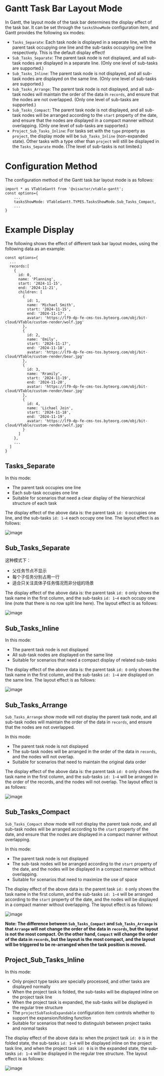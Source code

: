 # Gantt Task Bar Layout Mode

In Gantt, the layout mode of the task bar determines the display effect of the task bar. It can be set through the `tasksShowMode` configuration item, and Gantt provides the following six modes:

- `Tasks_Separate`: Each task node is displayed in a separate line, with the parent task occupying one line and the sub-tasks occupying one line respectively. This is the default display effect!
- `Sub_Tasks_Separate`: The parent task node is not displayed, and all sub-task nodes are displayed in a separate line. (Only one level of sub-tasks are supported.)
- `Sub_Tasks_Inline`: The parent task node is not displayed, and all sub-task nodes are displayed on the same line. (Only one level of sub-tasks are supported.)
- `Sub_Tasks_Arrange`: The parent task node is not displayed, and all sub-task nodes will maintain the order of the data in `records`, and ensure that the nodes are not overlapped. (Only one level of sub-tasks are supported.)
- `Sub_Tasks_Compact`: The parent task node is not displayed, and all sub-task nodes will be arranged according to the `start` property of the date, and ensure that the nodes are displayed in a compact manner without overlapping. (Only one level of sub-tasks are supported.)
- `Project_Sub_Tasks_Inline`: For tasks set with the `type` property as `project`, the display mode will be `Sub_Tasks_Inline` (non-expanded state). Other tasks with a type other than `project` will still be displayed in the `Tasks_Separate` mode. (The level of sub-tasks is not limited.)


# Configuration Method

The configuration method of the Gantt task bar layout mode is as follows:

```
import * as VTableGantt from '@visactor/vtable-gantt';
const options={
    ...
    tasksShowMode: VTableGantt.TYPES.TasksShowMode.Sub_Tasks_Compact,
    ...
}
```

# Example Display

The following shows the effect of different task bar layout modes, using the following data as an example:

```
const options={
  ...
  records:[
    {
      id: 0,
      name: 'Planning',
      start: '2024-11-15',
      end: '2024-11-21',
      children: [
        {
          id: 1,
          name: 'Michael Smith',
          start: '2024-11-15',
          end: '2024-11-17',
          avatar: 'https://lf9-dp-fe-cms-tos.byteorg.com/obj/bit-cloud/VTable/custom-render/wolf.jpg'
        },
        {
          id: 2,
          name: 'Emily',
          start: '2024-11-17',
          end: '2024-11-18',
          avatar: 'https://lf9-dp-fe-cms-tos.byteorg.com/obj/bit-cloud/VTable/custom-render/bear.jpg'
        },
        {
          id: 3,
          name: 'Rramily',
          start: '2024-11-19',
          end: '2024-11-20',
          avatar: 'https://lf9-dp-fe-cms-tos.byteorg.com/obj/bit-cloud/VTable/custom-render/bear.jpg'
        },
        {
          id: 4,
          name: 'Lichael Join',
          start: '2024-11-18',
          end: '2024-11-19',
          avatar: 'https://lf9-dp-fe-cms-tos.byteorg.com/obj/bit-cloud/VTable/custom-render/wolf.jpg'
        }
      ]
    },
    ...
  ]
}
```

## Tasks_Separate

In this mode:
- The parent task occupies one line
- Each sub-task occupies one line
- Suitable for scenarios that need a clear display of the hierarchical structure of each task

The display effect of the above data is: the parent task `id: 0` occupies one line, and the sub-tasks `id: 1~4` each occupy one line. The layout effect is as follows:

![image](https://lf9-dp-fe-cms-tos.byteorg.com/obj/bit-cloud/VTable/gantt/gantt-task-separate.png)

## Sub_Tasks_Separate

这种模式下：
- 父任务节点不显示
- 每个子任务分别占用一行
- 适合只关注具体子任务情况而非分组的场景

The display effect of the above data is: the parent task `id: 0` only shows the task name in the first column, and the sub-tasks `id: 1~4` each occupy one line (note that there is no row split line here). The layout effect is as follows:

![image](https://lf9-dp-fe-cms-tos.byteorg.com/obj/bit-cloud/VTable/gantt/gantt-sub-task-separate.png)

## Sub_Tasks_Inline

In this mode:
- The parent task node is not displayed
- All sub-task nodes are displayed on the same line
- Suitable for scenarios that need a compact display of related sub-tasks

The display effect of the above data is: the parent task `id: 0` only shows the task name in the first column, and the sub-tasks `id: 1~4` are displayed on the same line. The layout effect is as follows:

![image](https://lf9-dp-fe-cms-tos.byteorg.com/obj/bit-cloud/VTable/gantt/gantt-sub-task-inline.png)

## Sub_Tasks_Arrange

 `Sub_Tasks_Arrange` show mode will not display the parent task node, and all sub-task nodes will maintain the order of the data in `records`, and ensure that the nodes are not overlapped. 

In this mode:
- The parent task node is not displayed
- The sub-task nodes will be arranged in the order of the data in `records`, and the nodes will not overlap.
- Suitable for scenarios that need to maintain the original data order


The display effect of the above data is: the parent task `id: 0` only shows the task name in the first column, and the sub-tasks `id: 1~4` will be arranged in the order of the records, and the nodes will not overlap. The layout effect is as follows:

![image](https://lf9-dp-fe-cms-tos.byteorg.com/obj/bit-cloud/VTable/gantt/gantt-sub-task-arrange.png)

## Sub_Tasks_Compact

`Sub_Tasks_Compact` show mode will not display the parent task node, and all sub-task nodes will be arranged according to the `start` property of the date, and ensure that the nodes are displayed in a compact manner without overlapping.

In this mode:
- The parent task node is not displayed
- The sub-task nodes will be arranged according to the `start` property of the date, and the nodes will be displayed in a compact manner without overlapping.
- Suitable for scenarios that need to maximize the use of space

The display effect of the above data is: the parent task `id: 0` only shows the task name in the first column, and the sub-tasks `id: 1~4` will be arranged according to the `start` property of the date, and the nodes will be displayed in a compact manner without overlapping. The layout effect is as follows:

![image](https://lf9-dp-fe-cms-tos.byteorg.com/obj/bit-cloud/VTable/gantt/gantt-sub-task-compact.png)

**Note: The difference between `Sub_Tasks_Compact` and `Sub_Tasks_Arrange` is that `Arrange` will not change the order of the data in `records`, but the layout is not the most compact. On the other hand, `Compact` will change the order of the data in `records`, but the layout is the most compact, and the layout will be triggered to be re-arranged when the task position is moved.**

## Project_Sub_Tasks_Inline

In this mode:
- Only project type tasks are specially processed, and other tasks are displayed normally
- When the project task is folded, the sub-tasks will be displayed inline on the project task line
- When the project task is expanded, the sub-tasks will be displayed in the regular tree structure
- The `projectSubTasksExpandable` configuration item controls whether to support the expansion/folding function
- Suitable for scenarios that need to distinguish between project tasks and normal tasks

The display effect of the above data is: when the project task `id: 0` is in the folded state, the sub-tasks `id: 1~4` will be displayed inline on the project task line, and when the project task `id: 0` is in the expanded state, the sub-tasks `id: 1~4` will be displayed in the regular tree structure. The layout effect is as follows:

![image](https://lf9-dp-fe-cms-tos.byteorg.com/obj/bit-cloud/VTable/gantt/gantt-project-sub-tasks-inline.gif)
